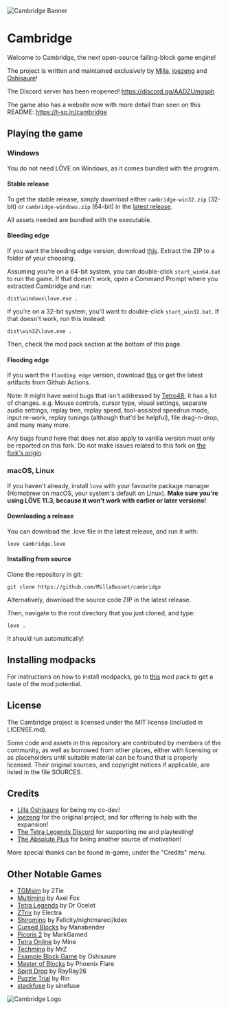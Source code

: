 ![Cambridge Banner](https://t-sp.in/public/img/cambridge.png)

Cambridge
=========

Welcome to Cambridge, the next open-source falling-block game engine!

The project is written and maintained exclusively by [Milla](https://github.com/MillaBasset), [joezeng](https://github.com/joezeng) and [Oshisaure](https://github.com/oshisaure)!  

The Discord server has been reopened! https://discord.gg/AADZUmgsph

The game also has a website now with more detail than seen on this README: https://t-sp.in/cambridge

Playing the game
----------------

### Windows

You do not need LÖVE on Windows, as it comes bundled with the program.  

#### Stable release

To get the stable release, simply download either `cambridge-win32.zip` (32-bit) or `cambridge-windows.zip` (64-bit) in the [latest release](https://github.com/MillaBasset/cambridge/releases/latest).  

All assets needed are bundled with the executable.

#### Bleeding edge

If you want the bleeding edge version, download [this](https://github.com/MillaBasset/cambridge/archive/master.zip). Extract the ZIP to a folder of your choosing.

Assuming you're on a 64-bit system, you can double-click `start_win64.bat` to run the game. If that doesn't work, open a Command Prompt where you extracted Cambridge and run:

	dist\windows\love.exe .

If you're on a 32-bit system, you'll want to double-click `start_win32.bat`. If that doesn't work, run this instead:

	dist\win32\love.exe .

Then, check the mod pack section at the bottom of this page.

#### Flooding edge

If you want the `flooding edge` version, download [this](https://github.com/Tetro48/cambridge/archive/master.zip) or get the latest artifacts from Github Actions.

Note: It might have weird bugs that isn't addressed by [Tetro48](https://github.com/Tetro48/); it has a lot of changes.
e.g.
Mouse controls, cursor type, visual settings, separate audio settings, replay tree, replay speed, tool-assisted speedrun mode, input re-work, replay tunings (although that'd be helpful), file drag-n-drop, and many many more.

Any bugs found here that does not also apply to vanilla version must only be reported on this fork. Do not make issues related to this fork on [the fork's origin](https://github.com/MillaBasset/cambridge).

### macOS, Linux

If you haven't already, install `love` with your favourite package manager (Homebrew on macOS, your system's default on Linux). **Make sure you're using LÖVE 11.3, because it won't work with earlier or later versions!**

#### Downloading a release

You can download the .love file in the latest release, and run it with:

    love cambridge.love

#### Installing from source

Clone the repository in git:

	git clone https://github.com/MillaBasset/cambridge

Alternatively, download the source code ZIP in the latest release.

Then, navigate to the root directory that you just cloned, and type:

	love .

It should run automatically!

## Installing modpacks

For instructions on how to install modpacks, go to [this](https://github.com/MillaBasset/cambridge-modpack) mod pack to get a taste of the mod potential.

License
-------

The Cambridge project is licensed under the MIT license (included in LICENSE.md).

Some code and assets in this repository are contributed by members of the
community, as well as borrowed from other places, either with licensing
or as placeholders until suitable material can be found that is properly
licensed. Their original sources, and copyright notices if applicable, are
listed in the file SOURCES.

Credits
-------

- [Lilla Oshisaure](https://www.youtube.com/user/LeSpyroshisaure) for being my co-dev!
- [joezeng](https://github.com/joezeng) for the original project, and for offering to help with the expansion!
- [The Tetra Legends Discord](http://discord.com/invite/7hMx5r2) for supporting me and playtesting!
- [The Absolute Plus](https://discord.gg/6Gf2awJ) for being another source of motivation!

More special thanks can be found in-game, under the "Credits" menu.

Other Notable Games
-------------------

- [TGMsim](https://github.com/2Tie/TGMsim) by 2Tie
- [Multimino](https://gamejolt.com/games/multimino/556683) by Axel Fox
- [Tetra Legends](https://tetralegends.app) by Dr Ocelot
- [ZTrix](https://discord.gg/MGhqCBDGNH) by Electra
- [Shiromino](https://github.com/shiromino/shiromino) by Felicity/nightmareci/kdex
- [Cursed Blocks](https://github.com/Manabender/Cursed-Blocks) by Manabender
- [Picoris 2](https://www.lexaloffle.com/bbs/?tid=41733) by MarkGamed
- [Tetra Online](https://github.com/Juan-Cartes/Tetra-Offline) by Mine
- [Techmino](https://discord.gg/6Yuww44tq8) by MrZ
- [Example Block Game](https://github.com/oshisaure/example-block-game) by Oshisaure
- [Master of Blocks](https://discord.gg/72FZ49mjWh) by Phoenix Flare
- [Spirit Drop](https://rayblastgames.com/spiritdrop.php) by RayRay26
- [Puzzle Trial](https://kagamine-rin.itch.io/puzzle-trial) by Rin
- [stackfuse](https://github.com/sinefuse/stackfuse) by sinefuse

![Cambridge Logo](https://cdn.discordapp.com/attachments/625496179433668635/763363717730664458/Icon_2.png)
